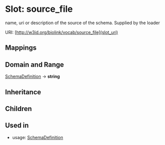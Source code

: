 # Slot: source_file


name, uri or description of the source of the schema.  Supplied by the loader

URI: [http://w3id.org/biolink/vocab/source_file](slot_uri)
## Mappings

## Domain and Range

[SchemaDefinition](SchemaDefinition.md) -> **string**
## Inheritance

## Children

## Used in

 *  usage: [SchemaDefinition](SchemaDefinition.md)

